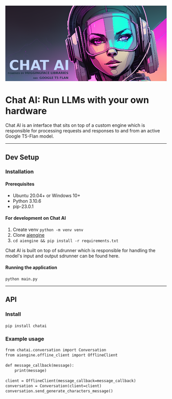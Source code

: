 [![Banner](banner.png)](https://capsizegames.itch.io/chat-ai)

# Chat AI: Run LLMs with your own hardware

Chat AI is an interface that sits on top of a custom engine which is responsible for processing requests and responses 
to and from an active Google T5-Flan model.

---

## Dev Setup

### Installation

#### Prerequisites

- Ubuntu 20.04+ or Windows 10+
- Python 3.10.6
- pip-23.0.1

#### For development on Chat AI

1. Create venv `python -m venv venv`
2. Clone [aiengine](https://github.com/Capsize-Games/chat-ai)
3. `cd aiengine && pip install -r requirements.txt`

Chat AI is built on top of sdrunner which is responsible for handling the model's input and output sdrunner can be found here.

#### Running the application

```
python main.py
```

---

## API

### Install

`pip install chatai`

### Example usage

```
from chatai.conversation import Conversation
from aiengine.offline_client import OfflineClient

def message_callback(message):
    print(message)

client = OfflineClient(message_callback=message_callback)
conversation = Conversation(client=client)
conversation.send_generate_characters_message()
```
